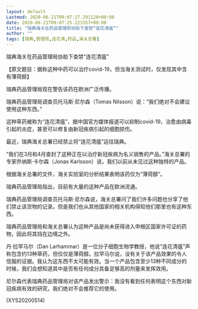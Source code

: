 ```yaml
---
layout: default
Lastmod: 2020-06-21T09:07:27.291120+00:00
date: 2020-06-21T09:07:25.223357+00:00
title: "瑞典海关在药品管理局协助下查禁“连花清瘟”"
author: ""
tags: [瑞典,管理局,连花清,药品,海关总署]
---
```


瑞典海关在药品管理局协助下查禁“连花清瘟”

【原文题目：据称这种中药可以治疗covid-19，但当海关测试时，仅发现其中含有薄荷醇】

瑞典药品管理局现在警告该药在欧洲广泛传播。

瑞典药品管理局调查员托马斯·尼尔森（Tomas Nilsson）说：“我们绝对不会建议使用这种东西。”

这种草药被称为“连花清瘟”，据中国官方媒体报道可以抑制covid-19，治愈由病毒引起的炎症，甚至可以修复由新冠疾病引起的细胞损伤。

最近，瑞典海关总署已经禁止将“连花清瘟”运往瑞典。

“我们在3月和4月查封了这种正在以治疗新冠疾病为名义销售的产品。”海关总署的专家乔纳斯·卡尔森（Jonas Karlsson）说，我们以前从未见过这种独特的产品。

根据海关总署的文件，海关实验室的分析结果表明该药仅为“薄荷醇”。

瑞典药品管理局指出，目前有大量的这种产品在欧洲流通。

瑞典药品管理局调查员托马斯·尼尔森说，海关总署问了我们许多问题也分享了他们禁止该货物的记录。但是我们也从其他国家的相关机构得知他们那里也有这种东西。

瑞典药品管理局和海关总署认为这种产品是尚未获得进入申根区国家许可证的药物，因此将其挡在边境之外。

丹·拉罕马尔（Dan Larhammar）是一位分子细胞生物学教授，他说“连花清瘟”声称包含约13种草药，但仅仅是薄荷醇。拉罕马尔说，没有关于该产品效果的令人信服的证据。我认为这东西不太可能有效。当一个产品包含至少13种不同成分的时候，我们会想知道其中是否有任何成分具备足够高的剂量来发挥效用。

尼尔森代表瑞典药品管理局对该产品发出警示：我没有看到任何表明这个东西对新冠疾病有效的研究，我们绝对不会推荐它的使用。

(XYS20200514)

